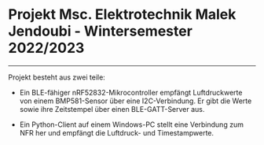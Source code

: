 # Projekt Msc. Elektrotechnik Malek Jendoubi - Wintersemester 2022/2023
---
Projekt besteht aus zwei teile:

* Ein BLE-fähiger nRF52832-Mikrocontroller empfängt Luftdruckwerte von einem BMP581-Sensor über eine I2C-Verbindung. Er gibt die Werte sowie ihre Zeitstempel über einen BLE-GATT-Server aus.

* Ein Python-Client auf einem Windows-PC stellt eine Verbindung zum NFR her und empfängt die Luftdruck- und Timestampwerte.


